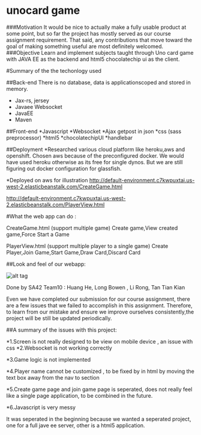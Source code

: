 # unocard game 

###Motivation
It would be nice to actually make a fully usable product at some point, but so far the project has mostly served as our course assignment requirement. That said, any contributions that move toward the goal of making something useful are most definitely welcomed.
###Objective 
Learn and implement subjects taught through Uno card game with JAVA EE as the backend and html5 chocolatechip ui as the client. 

#Summary of the the techonlogy used

##Back-end
There is no database, data is applicationscoped and stored in memory.
* Jax-rs, jersey
* Javaee Websocket
* JavaEE
* Maven

##Front-end
*Javascript
*Websocket
*Ajax getpost in json
*css (sass preprocessor)
*html5
*chocolatechipUI
*handlebar

##Deployment
*Researched various cloud platform like heroku,aws and openshift.
Chosen aws because of the preconfigured docker. We would have used heroku otherwise as its free for single dynos. But we are still figuring out docker configuration for glassfish.

*Deployed on aws for illustration
http://default-environment.c7kwpuxtai.us-west-2.elasticbeanstalk.com/CreateGame.html

http://default-environment.c7kwpuxtai.us-west-2.elasticbeanstalk.com/PlayerView.html

#What the web app can do :

CreateGame.html (support multiple game)
Create game,View created game,Force Start a Game

PlayerView.html (support multiple player to a single game)
Create Player,Join Game,Start Game,Draw Card,Discard Card


##Look and feel of our webapp:


![alt tag](http://i.imgur.com/4BKYdiw.png?1)

Done by SA42 Team10 : Huang He, Long Bowen , Li Rong, Tan Tian Kian

Even we have completed our submission for our course assignment, there are a few issues that we failed to accomplish in this assignment.
Therefore, to learn from our mistake and ensure we improve ourselves consistently,the project will be still be updated periodically.

##A summary of the issues with this project:

*1.Screen is not really designed to be view on mobile device , an issue with css
*2.Websocket is not working correctly

*3.Game logic is not implemented

*4.Player name cannot be customized , to be fixed by in html by moving the text box away from the nav to section

*5.Create game page and join game page is seperated, does not really feel like a single page application, to be combined in the future.

*6.Javascript is very messy

It was seperated in the beginning because we wanted a seperated project, one for a full jave ee server, other is a html5 application. 


